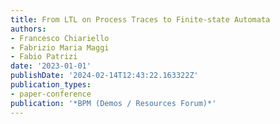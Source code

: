 ```yaml
---
title: From LTL on Process Traces to Finite-state Automata
authors:
- Francesco Chiariello
- Fabrizio Maria Maggi
- Fabio Patrizi
date: '2023-01-01'
publishDate: '2024-02-14T12:43:22.163322Z'
publication_types:
- paper-conference
publication: '*BPM (Demos / Resources Forum)*'
---
```

